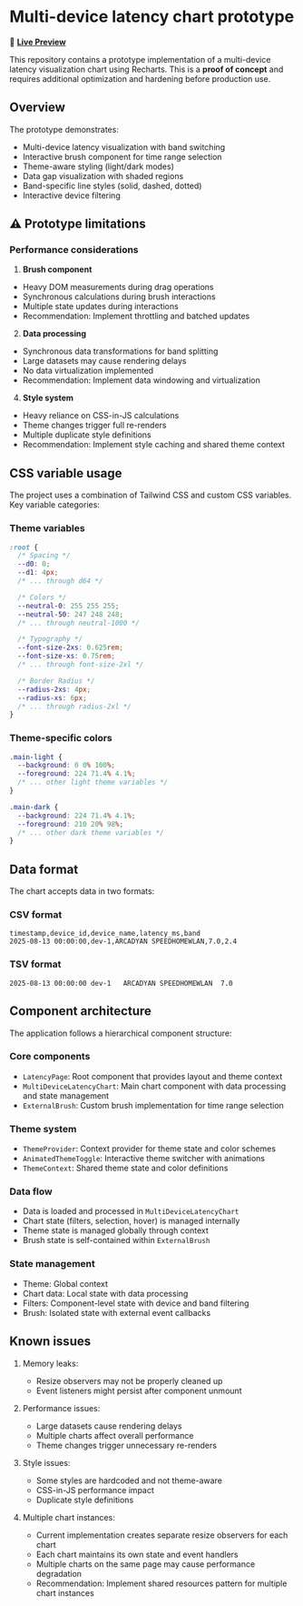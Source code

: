 # Multi-device latency chart prototype

🔗 **[Live Preview](https://chart-for-ao.vercel.app/)**

This repository contains a prototype implementation of a multi-device latency visualization chart using Recharts. This is a **proof of concept** and requires additional optimization and hardening before production use.

## Overview

The prototype demonstrates:
- Multi-device latency visualization with band switching
- Interactive brush component for time range selection
- Theme-aware styling (light/dark modes)
- Data gap visualization with shaded regions
- Band-specific line styles (solid, dashed, dotted)
- Interactive device filtering

## ⚠️ Prototype limitations

### Performance considerations

1. **Brush component**
- Heavy DOM measurements during drag operations
- Synchronous calculations during brush interactions
- Multiple state updates during interactions
- Recommendation: Implement throttling and batched updates

2. **Data processing**
- Synchronous data transformations for band splitting
- Large datasets may cause rendering delays
- No data virtualization implemented
- Recommendation: Implement data windowing and virtualization

4. **Style system**
- Heavy reliance on CSS-in-JS calculations
- Theme changes trigger full re-renders
- Multiple duplicate style definitions
- Recommendation: Implement style caching and shared theme context

## CSS variable usage

The project uses a combination of Tailwind CSS and custom CSS variables. Key variable categories:

### Theme variables
```css
:root {
  /* Spacing */
  --d0: 0;
  --d1: 4px;
  /* ... through d64 */

  /* Colors */
  --neutral-0: 255 255 255;
  --neutral-50: 247 248 248;
  /* ... through neutral-1000 */

  /* Typography */
  --font-size-2xs: 0.625rem;
  --font-size-xs: 0.75rem;
  /* ... through font-size-2xl */

  /* Border Radius */
  --radius-2xs: 4px;
  --radius-xs: 6px;
  /* ... through radius-2xl */
}
```

### Theme-specific colors
```css
.main-light {
  --background: 0 0% 100%;
  --foreground: 224 71.4% 4.1%;
  /* ... other light theme variables */
}

.main-dark {
  --background: 224 71.4% 4.1%;
  --foreground: 210 20% 98%;
  /* ... other dark theme variables */
}
```

## Data format

The chart accepts data in two formats:

### CSV format
```csv
timestamp,device_id,device_name,latency_ms,band
2025-08-13 00:00:00,dev-1,ARCADYAN SPEEDHOMEWLAN,7.0,2.4
```

### TSV format
```tsv
2025-08-13 00:00:00	dev-1	ARCADYAN SPEEDHOMEWLAN	7.0
```

## Component architecture

The application follows a hierarchical component structure:

### Core components
- `LatencyPage`: Root component that provides layout and theme context
- `MultiDeviceLatencyChart`: Main chart component with data processing and state management
- `ExternalBrush`: Custom brush implementation for time range selection

### Theme system
- `ThemeProvider`: Context provider for theme state and color schemes
- `AnimatedThemeToggle`: Interactive theme switcher with animations
- `ThemeContext`: Shared theme state and color definitions

### Data flow
- Data is loaded and processed in `MultiDeviceLatencyChart`
- Chart state (filters, selection, hover) is managed internally
- Theme state is managed globally through context
- Brush state is self-contained within `ExternalBrush`

### State management
- Theme: Global context
- Chart data: Local state with data processing
- Filters: Component-level state with device and band filtering
- Brush: Isolated state with external event callbacks

## Known issues

1. Memory leaks:
   - Resize observers may not be properly cleaned up
   - Event listeners might persist after component unmount

2. Performance issues:
   - Large datasets cause rendering delays
   - Multiple charts affect overall performance
   - Theme changes trigger unnecessary re-renders

3. Style issues:
   - Some styles are hardcoded and not theme-aware
   - CSS-in-JS performance impact
   - Duplicate style definitions

4. Multiple chart instances:
    - Current implementation creates separate resize observers for each chart
   - Each chart maintains its own state and event handlers
   - Multiple charts on the same page may cause performance degradation
   - Recommendation: Implement shared resources pattern for multiple chart instances
